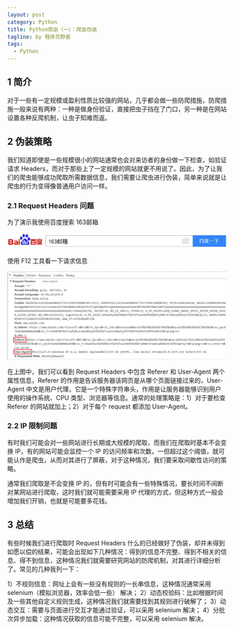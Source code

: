 ```yaml
---
layout: post
category: Python
title: Python爬虫（一）：爬虫伪装
tagline: by 程序员野客
tags: 
  - Python
---
```


## 1 简介

对于一些有一定规模或盈利性质比较强的网站，几乎都会做一些防爬措施，防爬措施一般来说有两种：一种是做身份验证，直接把虫子挡在了门口，另一种是在网站设置各种反爬机制，让虫子知难而返。

## 2 伪装策略

我们知道即使是一些规模很小的网站通常也会对来访者的身份做一下检查，如验证请求 Headers，而对于那些上了一定规模的网站就更不用说了。因此，为了让我们的爬虫能够成功爬取所需数据信息，我们需要让爬虫进行伪装，简单来说就是让爬虫的行为变得像普通用户访问一样。

### 2.1 Request Headers 问题

为了演示我使用百度搜索 163邮箱

![](/assets/images/articles/crawler101.JPG)

使用 F12 工具看一下请求信息

![](/assets/images/articles/crawler102.JPG)

在上图中，我们可以看到 Request Headers 中包含 Referer 和 User-Agent 两个属性信息，Referer 的作用是告诉服务器该网页是从哪个页面链接过来的，User-Agent 中文是用户代理，它是一个特殊字符串头，作用是让服务器能够识别用户使用的操作系统、CPU 类型、浏览器等信息。通常的处理策略是：1）对于要检查 Referer 的网站就加上；2）对于每个 request 都添加 User-Agent。

### 2.2 IP 限制问题

有时我们可能会对一些网站进行长期或大规模的爬取，而我们在爬取时基本不会变换 IP，有的网站可能会监控一个 IP 的访问频率和次数，一但超过这个阈值，就可能认作是爬虫，从而对其进行了屏蔽，对于这种情况，我们要采取间歇性访问的策略。

通常我们爬取是不会变换 IP 的，但有时可能会有一些特殊情况，要长时间不间断对某网站进行爬取，这时我们就可能需要采用 IP 代理的方式，但这种方式一般会增加我们开销，也就是可能要多花钱。

## 3 总结

有些时候我们进行爬取时 Request Headers 什么的已经做好了伪装，却并未得到如愿以偿的结果，可能会出现如下几种情况：得到的信息不完整、得到不相关的信息、得不到信息，这种情况我们就需要研究网站的防爬机制，对其进行详细分析了。常见的几种我列一下：

1）不规则信息：网址上会有一些没有规则的一长串信息，这种情况通常采用 selenium（模拟浏览器，效率会低一些） 解决；
2）动态校验码：比如根据时间及一些其他自定义规则生成，这种情况我们就需要找到其规则进行破解了；
3）动态交互：需要与页面进行交互才能通过验证，可以采用 selenium 解决；
4）分批次异步加载：这种情况获取的信息可能不完整，可以采用 selenium 解决。


